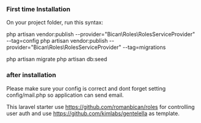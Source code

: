 
### First time Installation
On your project folder, run this syntax:

php artisan vendor:publish --provider="Bican\Roles\RolesServiceProvider" --tag=config
php artisan vendor:publish --provider="Bican\Roles\RolesServiceProvider" --tag=migrations

php artisan migrate
php artisan db:seed

### after installation
Please make sure your config is correct and dont forget setting config/mail.php so application can send email.

This laravel starter use https://github.com/romanbican/roles for controlling user auth and use https://github.com/kimlabs/gentelella as template.
